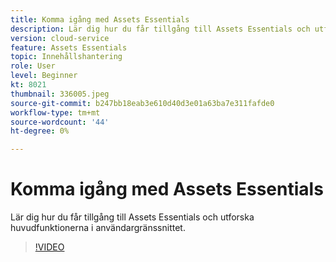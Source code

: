 ```yaml
---
title: Komma igång med Assets Essentials
description: Lär dig hur du får tillgång till Assets Essentials och utforska de viktigaste delarna i användargränssnittet.
version: cloud-service
feature: Assets Essentials
topic: Innehållshantering
role: User
level: Beginner
kt: 8021
thumbnail: 336005.jpeg
source-git-commit: b247bb18eab3e610d40d3e01a63ba7e311fafde0
workflow-type: tm+mt
source-wordcount: '44'
ht-degree: 0%

---
```



# Komma igång med Assets Essentials

Lär dig hur du får tillgång till Assets Essentials och utforska huvudfunktionerna i användargränssnittet.

>[!VIDEO](https://video.tv.adobe.com/v/336005/?quality=9&learn=on)

